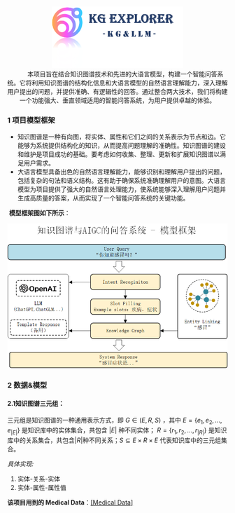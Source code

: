

<p align="center">
  <br/>
  <img width="300px" src="./asset/logo.png"/>
  <br>&emsp; &emsp; 本项目旨在结合知识图谱技术和先进的大语言模型，构建一个智能问答系统。它将利用知识图谱的结构化信息和大语言模型的自然语言理解能力，深入理解用户提出的问题，并提供准确、有逻辑性的回答。通过整合两大技术，我们将构建一个功能强大、垂直领域适用的智能问答系统，为用户提供卓越的体验。

### 1 项目模型框架

- 知识图谱是一种有向图，将实体、属性和它们之间的关系表示为节点和边。它能够为系统提供结构化的知识，从而提高问题理解的准确性。知识图谱的建设和维护是项目成功的基础。要考虑如何收集、整理、更新和扩展知识图谱以满足用户需求。
- 大语言模型具备出色的自然语言理解能力，能够识别和理解用户提出的问题，包括复杂的句法和语义结构。这有助于确保系统准确理解用户的意图。大语言模型为项目提供了强大的自然语言处理能力，使系统能够深入理解用户问题并生成高质量的答案，从而实现了一个智能问答系统的关键功能。

​	**模型框架图如下所示**：

<img src=".\asset\模型框架.png" style="zoom:60%;" />

### 2 数据&模型

#### 2.1知识图谱三元组：

三元组是知识图谱的一种通用表示方式，即 $G \in (E,R, S)$ ，其中 $E= \{e_1 ,e_2 ,...,e_{|E|} \}$ 是知识库中的实体集合，共包含 $| E |$ 种不同实体； $R= \{r_1 ,r_2 ,...,r_{|R|} \}$ 是知识库中的关系集合，共包含$| R |$种不同关系；$S \subseteq E \times R\times E$ 代表知识库中的三元组集合。

*具体实现:*

1. 实体-关系-实体
2. 实体-属性-属性值

**该项目用到的 Medical Data**：[[Medical Data]](./data/medical.json)

